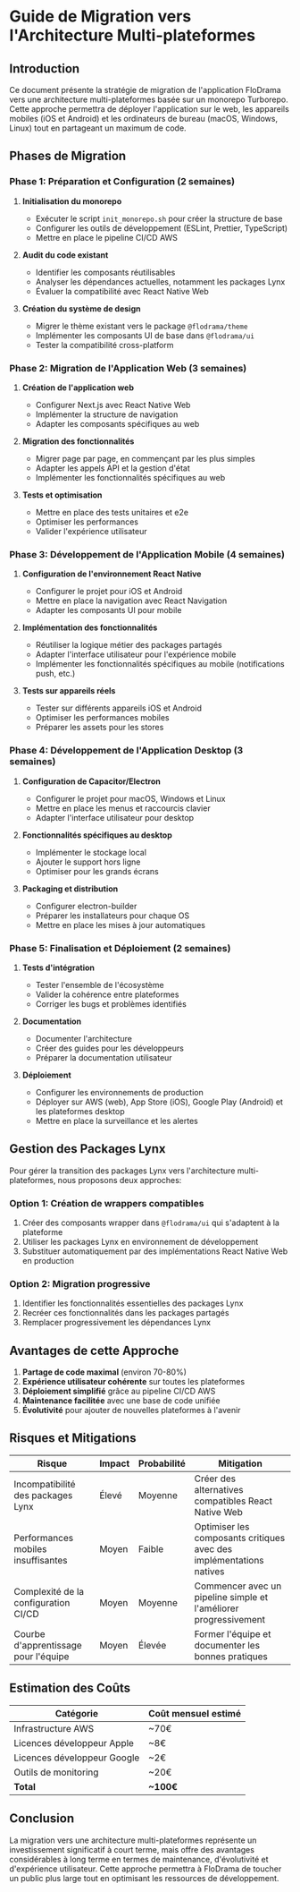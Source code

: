 # Guide de Migration vers l'Architecture Multi-plateformes

## Introduction

Ce document présente la stratégie de migration de l'application FloDrama vers une architecture multi-plateformes basée sur un monorepo Turborepo. Cette approche permettra de déployer l'application sur le web, les appareils mobiles (iOS et Android) et les ordinateurs de bureau (macOS, Windows, Linux) tout en partageant un maximum de code.

## Phases de Migration

### Phase 1: Préparation et Configuration (2 semaines)

1. **Initialisation du monorepo**
   - Exécuter le script `init_monorepo.sh` pour créer la structure de base
   - Configurer les outils de développement (ESLint, Prettier, TypeScript)
   - Mettre en place le pipeline CI/CD AWS

2. **Audit du code existant**
   - Identifier les composants réutilisables
   - Analyser les dépendances actuelles, notamment les packages Lynx
   - Évaluer la compatibilité avec React Native Web

3. **Création du système de design**
   - Migrer le thème existant vers le package `@flodrama/theme`
   - Implémenter les composants UI de base dans `@flodrama/ui`
   - Tester la compatibilité cross-platform

### Phase 2: Migration de l'Application Web (3 semaines)

1. **Création de l'application web**
   - Configurer Next.js avec React Native Web
   - Implémenter la structure de navigation
   - Adapter les composants spécifiques au web

2. **Migration des fonctionnalités**
   - Migrer page par page, en commençant par les plus simples
   - Adapter les appels API et la gestion d'état
   - Implémenter les fonctionnalités spécifiques au web

3. **Tests et optimisation**
   - Mettre en place des tests unitaires et e2e
   - Optimiser les performances
   - Valider l'expérience utilisateur

### Phase 3: Développement de l'Application Mobile (4 semaines)

1. **Configuration de l'environnement React Native**
   - Configurer le projet pour iOS et Android
   - Mettre en place la navigation avec React Navigation
   - Adapter les composants UI pour mobile

2. **Implémentation des fonctionnalités**
   - Réutiliser la logique métier des packages partagés
   - Adapter l'interface utilisateur pour l'expérience mobile
   - Implémenter les fonctionnalités spécifiques au mobile (notifications push, etc.)

3. **Tests sur appareils réels**
   - Tester sur différents appareils iOS et Android
   - Optimiser les performances mobiles
   - Préparer les assets pour les stores

### Phase 4: Développement de l'Application Desktop (3 semaines)

1. **Configuration de Capacitor/Electron**
   - Configurer le projet pour macOS, Windows et Linux
   - Mettre en place les menus et raccourcis clavier
   - Adapter l'interface utilisateur pour desktop

2. **Fonctionnalités spécifiques au desktop**
   - Implémenter le stockage local
   - Ajouter le support hors ligne
   - Optimiser pour les grands écrans

3. **Packaging et distribution**
   - Configurer electron-builder
   - Préparer les installateurs pour chaque OS
   - Mettre en place les mises à jour automatiques

### Phase 5: Finalisation et Déploiement (2 semaines)

1. **Tests d'intégration**
   - Tester l'ensemble de l'écosystème
   - Valider la cohérence entre plateformes
   - Corriger les bugs et problèmes identifiés

2. **Documentation**
   - Documenter l'architecture
   - Créer des guides pour les développeurs
   - Préparer la documentation utilisateur

3. **Déploiement**
   - Configurer les environnements de production
   - Déployer sur AWS (web), App Store (iOS), Google Play (Android) et les plateformes desktop
   - Mettre en place la surveillance et les alertes

## Gestion des Packages Lynx

Pour gérer la transition des packages Lynx vers l'architecture multi-plateformes, nous proposons deux approches:

### Option 1: Création de wrappers compatibles

1. Créer des composants wrapper dans `@flodrama/ui` qui s'adaptent à la plateforme
2. Utiliser les packages Lynx en environnement de développement
3. Substituer automatiquement par des implémentations React Native Web en production

### Option 2: Migration progressive

1. Identifier les fonctionnalités essentielles des packages Lynx
2. Recréer ces fonctionnalités dans les packages partagés
3. Remplacer progressivement les dépendances Lynx

## Avantages de cette Approche

1. **Partage de code maximal** (environ 70-80%)
2. **Expérience utilisateur cohérente** sur toutes les plateformes
3. **Déploiement simplifié** grâce au pipeline CI/CD AWS
4. **Maintenance facilitée** avec une base de code unifiée
5. **Évolutivité** pour ajouter de nouvelles plateformes à l'avenir

## Risques et Mitigations

| Risque | Impact | Probabilité | Mitigation |
|--------|--------|-------------|------------|
| Incompatibilité des packages Lynx | Élevé | Moyenne | Créer des alternatives compatibles React Native Web |
| Performances mobiles insuffisantes | Moyen | Faible | Optimiser les composants critiques avec des implémentations natives |
| Complexité de la configuration CI/CD | Moyen | Moyenne | Commencer avec un pipeline simple et l'améliorer progressivement |
| Courbe d'apprentissage pour l'équipe | Moyen | Élevée | Former l'équipe et documenter les bonnes pratiques |

## Estimation des Coûts

| Catégorie | Coût mensuel estimé |
|-----------|---------------------|
| Infrastructure AWS | ~70€ |
| Licences développeur Apple | ~8€ |
| Licences développeur Google | ~2€ |
| Outils de monitoring | ~20€ |
| **Total** | **~100€** |

## Conclusion

La migration vers une architecture multi-plateformes représente un investissement significatif à court terme, mais offre des avantages considérables à long terme en termes de maintenance, d'évolutivité et d'expérience utilisateur. Cette approche permettra à FloDrama de toucher un public plus large tout en optimisant les ressources de développement.
